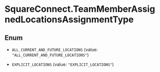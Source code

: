 # SquareConnect.TeamMemberAssignedLocationsAssignmentType

## Enum


* `ALL_CURRENT_AND_FUTURE_LOCATIONS` (value: `"ALL_CURRENT_AND_FUTURE_LOCATIONS"`)

* `EXPLICIT_LOCATIONS` (value: `"EXPLICIT_LOCATIONS"`)


